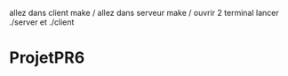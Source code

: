 allez dans client make / allez dans serveur make / ouvrir 2 terminal lancer ./server et ./client
# ProjetPR6

